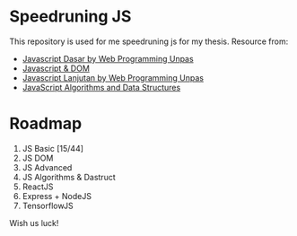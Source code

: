 # Speedruning JS

This repository is used for me speedruning js for my thesis. Resource from:

- [Javascript Dasar by Web Programming Unpas](https://www.youtube.com/watch?v=RUTV_5m4VeI&list=PLFIM0718LjIWXagluzROrA-iBY9eeUt4w&ab_channel=WebProgrammingUNPAS)
- [Javascript & DOM](https://www.youtube.com/watch?v=aT60R1cySLM&list=PLFIM0718LjIWB3YRoQbQh82ZewAGtE2-3&ab_channel=WebProgrammingUNPAS)
- [Javascript Lanjutan by Web Programming Unpas](https://www.youtube.com/watch?v=RwT41El778A&list=PLFIM0718LjIUGpY8wmE41W7rTJo_3Y46-&ab_channel=WebProgrammingUNPAS)
- [JavaScript Algorithms and Data Structures](https://www.youtube.com/watch?v=FYKmFJhWPNY&list=PLFIM0718LjIVjukchrw6BM8i-CrAH-4oY&ab_channel=WebProgrammingUNPAS)

# Roadmap

1. JS Basic [15/44]
2. JS DOM
3. JS Advanced
4. JS Algorithms & Dastruct
5. ReactJS
6. Express + NodeJS
7. TensorflowJS

Wish us luck!